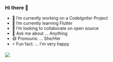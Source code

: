 ### Hi there 👋

- 🔭 I’m currently working on a CodeIgniter Project
- 🌱 I’m currently learning Flutter
- 👯 I’m looking to collaborate on open source
- 💬 Ask me about ... Anything
- 😄 Pronouns: ... She/Her
- ⚡ Fun fact: ... I'm very happy

<img src="https://github-readme-stats.vercel.app/api?username=poonam125sharma&&show_icons=true&title_color=ffffff&icon_color=bb2acf&text_color=daf7dc&bg_color=151515">
